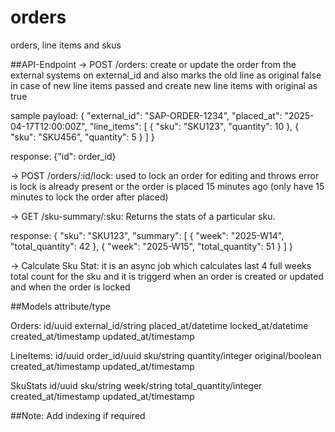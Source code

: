 # orders
orders, line items and skus


##API-Endpoint
-> POST /orders: create or update the order from the external systems on external_id
and also marks the old line as original false in case of new line items passed and create new line items with original as true

sample payload: {
  "external_id": "SAP-ORDER-1234",
  "placed_at": "2025-04-17T12:00:00Z",
  "line_items": [
    { "sku": "SKU123", "quantity": 10 },
    { "sku": "SKU456", "quantity": 5 }
  ]
}

response: {"id": order_id}

-> POST /orders/:id/lock: used to lock an order for editing and throws error is lock is already present or the order is placed 15 minutes ago (only have 15 minutes to lock the order after placed)



-> GET /sku-summary/:sku: Returns the stats of a particular sku.

response: {
  "sku": "SKU123",
  "summary": [
    { "week": "2025-W14", "total_quantity": 42 },
    { "week": "2025-W15", "total_quantity": 51 }
  ]
}


-> Calculate Sku Stat: it is an async job which calculates last 4 full weeks total count for the sku and it is triggerd when an order is created or updated and when the order is locked


##Models
attribute/type

Orders:
id/uuid
external_id/string
placed_at/datetime
locked_at/datetime
created_at/timestamp
updated_at/timestamp


LineItems:
id/uuid
order_id/uuid
sku/string
quantity/integer
original/boolean
created_at/timestamp
updated_at/timestamp


SkuStats
id/uuid
sku/string
week/string
total_quantity/integer
created_at/timestamp
updated_at/timestamp


##Note: Add indexing if required